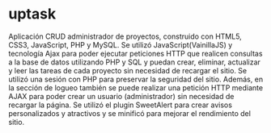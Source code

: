 # uptask

Aplicación CRUD administrador de proyectos, construido con HTML5, CSS3, JavaScript, PHP y MySQL.
Se utilizó JavaScript(VainillaJS) y tecnología Ajax para poder ejecutar peticiones HTTP que realicen consultas a la base de datos utilizando PHP y SQL y puedan crear,
eliminar, actualizar y leer las tareas de cada proyecto sin necesidad de recargar el sitio.
Se utilizó una sesión con PHP para preservar la seguridad del sitio. Además, en la sección de logueo también se puede realizar una petición
HTTP mediante AJAX para poder crear un usuario (administrador) sin necesidad de recargar la página.
Se utilizó el plugin SweetAlert para crear avisos personalizados y atractivos y se minificó para mejorar el rendimiento del sitio.
